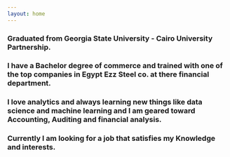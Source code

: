 ```yaml
---
layout: home 
---
```



### **Graduated from Georgia State University - Cairo University Partnership.**

### **I have a Bachelor degree of commerce and trained with one of the top companies in Egypt Ezz Steel co. at there financial department.**

### **I love analytics and always learning new things like data science and machine learning and I am geared toward Accounting, Auditing and financial analysis.**

### **Currently I am looking for a job that satisfies my Knowledge and interests.**
